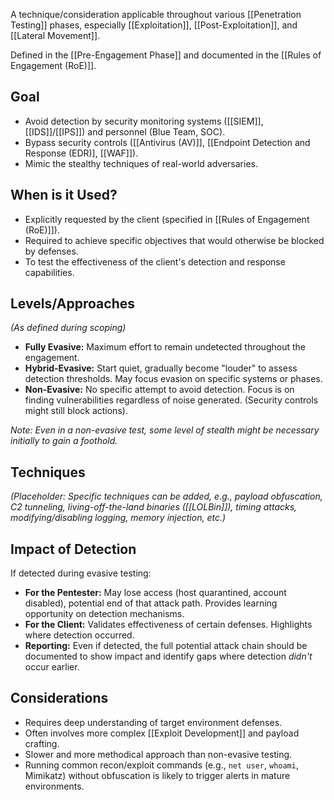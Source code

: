 A technique/consideration applicable throughout various [[Penetration Testing]] phases, especially [[Exploitation]], [[Post-Exploitation]], and [[Lateral Movement]].

Defined in the [[Pre-Engagement Phase]] and documented in the [[Rules of Engagement (RoE)]].

## Goal

- Avoid detection by security monitoring systems ([[SIEM]], [[IDS]]/[[IPS]]) and personnel (Blue Team, SOC).
- Bypass security controls ([[Antivirus (AV)]], [[Endpoint Detection and Response (EDR)], [[WAF]]).
- Mimic the stealthy techniques of real-world adversaries.

## When is it Used?

- Explicitly requested by the client (specified in [[Rules of Engagement (RoE)]]).
- Required to achieve specific objectives that would otherwise be blocked by defenses.
- To test the effectiveness of the client's detection and response capabilities.

## Levels/Approaches

*(As defined during scoping)*

- **Fully Evasive:** Maximum effort to remain undetected throughout the engagement.
- **Hybrid-Evasive:** Start quiet, gradually become "louder" to assess detection thresholds. May focus evasion on specific systems or phases.
- **Non-Evasive:** No specific attempt to avoid detection. Focus is on finding vulnerabilities regardless of noise generated. (Security controls might still block actions).

*Note: Even in a non-evasive test, some level of stealth might be necessary initially to gain a foothold.* 

## Techniques

*(Placeholder: Specific techniques can be added, e.g., payload obfuscation, C2 tunneling, living-off-the-land binaries ([[LOLBin]]), timing attacks, modifying/disabling logging, memory injection, etc.)*

## Impact of Detection

If detected during evasive testing:
- **For the Pentester:** May lose access (host quarantined, account disabled), potential end of that attack path. Provides learning opportunity on detection mechanisms.
- **For the Client:** Validates effectiveness of certain defenses. Highlights where detection occurred.
- **Reporting:** Even if detected, the full potential attack chain should be documented to show impact and identify gaps where detection *didn't* occur earlier.

## Considerations

- Requires deep understanding of target environment defenses.
- Often involves more complex [[Exploit Development]] and payload crafting.
- Slower and more methodical approach than non-evasive testing.
- Running common recon/exploit commands (e.g., `net user`, `whoami`, Mimikatz) without obfuscation is likely to trigger alerts in mature environments. 